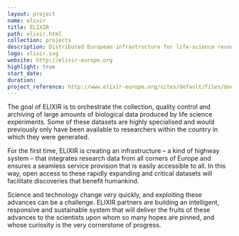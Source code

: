 ```yaml
---
layout: project
name: elixir
title: ELIXIR
path: elixir.html
collection: projects
description: Distributed European infrastructure for life-science resources (data, tools, standards, compute services and training)
logo: elixir.svg
website: http://elixir-europe.org
highlight: true
start_date:
duration:
project_reference: http://www.elixir-europe.org/sites/default/files/documents/elixir_scientific_programme_final.pdf
---
```


The goal of ELIXIR is to orchestrate the collection, quality control
and archiving of large amounts of biological data produced by life
science experiments. Some of these datasets are highly specialised and
would previously only have been available to researchers within the
country in which they were generated.

For the first time, ELIXIR is creating an infrastructure – a kind of
highway system – that integrates research data from all corners of
Europe and ensures a seamless service provision that is easily
accessible to all. In this way, open access to these rapidly expanding
and critical datasets will facilitate discoveries that benefit
humankind.

Science and technology change very quickly, and exploiting these
advances can be a challenge. ELIXIR partners are building an
intelligent, responsive and sustainable system that will deliver the
fruits of these advances to the scientists upon whom so many hopes are
pinned, and whose curiosity is the very cornerstone of progress.
